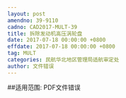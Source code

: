 ```yaml
---
layout: post
amendno: 39-9110
cadno: CAD2017-MULT-39
title: 拆除发动机高压涡轮盘
date: 2017-07-18 00:00:00 +0800
effdate: 2017-07-18 00:00:00 +0800
tag: MULT
categories: 民航华北地区管理局适航审定处
author: 文件错误
---
```


##适用范围:
PDF文件错误

